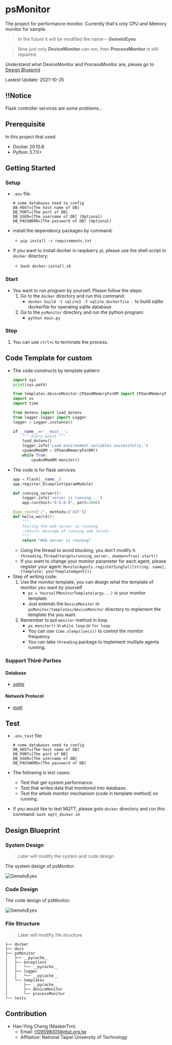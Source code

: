 # psMonitor
The project for performance monitor. Currently that's only CPU and Memory monitor for sample.
> In the future it will be modified the name-- **GemeloEyes**

> Now just only **DeviceMonitor** can run, then **ProcessMonitor** is still repaired.

Understand what DeviceMonitor and ProcessMonitor are, please go to [Design Blueprint](#design-blueprint)

Lastest Update: 2021-10-25

## !!Notice
Flask controller services are some problems...

## Prerequisite
In this project that used:
* Docker 20.10.8
* Python 3.7.0+

## Getting Started
### Setup
* `.env` file:
    ```
    # some databases need to config
    DB_HOST=[The host name of DB]
    DB_PORT=[The port of DB]
    DB_USER=[The username of DB] (Optional)
    DB_PASSWORD=[The password of DB] (Optional)
    ```
* install the dependency packages by command:
    * `pip install -r requirements.txt`

* If you want to install docker in raspberry pi, please use the shell script in `docker` directory:
    * `bash docker-install.sh`

### Start
* You want to run program by yourself. Please follow the steps:
    1. Go to the `docker` directory and run this command:
        * `docker build -t sqlite3 -f sqlite_dockerfile .` to build sqlite dockerfile for operating sqlite database
    2. Go to the `psMonitor` directory and run the python program:
        * `python main.py`

### Stop
1. You can use `ctrl+c` to terminate the process.

## Code Template for custom
* The code constructs by template pattern:
    ```python
    import sys
    print(sys.path)

    from templates.deviceMonitor.CPUandMemoryForDM import CPUandMemoryForDM
    import os
    import time

    from dotenv import load_dotenv
    from logger.logger import Logger
    logger = Logger.instance()

    if __name__=='__main__':
        """ Entry point """
        load_dotenv()
        logger.info('Load environment variables successfully.')
        cpuAndMemDM = CPUandMemoryForDM()
        while True:
            cpuAndMemDM.monitor()
    ```
* The code is for flask services
    ```python
    app = Flask(__name__)
    app.register_blueprint(paramModule)

    def running_server():
        logger.info('server is running...')
        app.run(host="0.0.0.0", port=3000)

    @app.route('/', methods=['GET'])
    def hello_world():
        """
        Testing the web server is running
        :return: message of running web server
        """
        return "Web server is running"
    ```
    * Using the thread to avoid blocking, you don't modify it.
        `threading.Thread(target=running_server, daemon=True).start()`
    * If you want to change your monitor parameter for each agent, please register your agent:
        `MonitorAgents.registerSingle(([string: name], [template: yourTemplateAgent]))`
* Step of writing code:
    1. Use the monitor template, you can design what the template of monitor you want by yourself
        * `ps = YourselfMonitorTemplate(args...)` is your monitor template. 
        * Just extends the `DeviceMonitor` in `psMonitor/templates/deviceMonitor` directory to implement the template the you want.
    2. Remember to put `monitor` method in loop.
        * `ps.monitor()` in `while loop` or `for loop`.
        * You can use `time.sleep([secs])` to control the monitor frequency.
        * You can take `threading` package to implement multiple agents running.

### Support Third-Parties
#### Database
* [sqlite](https://sqlite.org/index.html)
#### Network Protocol
* [mqtt](https://mosquitto.org/)


## Test
* `.env_test` file:
    ```
    # some databases need to config
    DB_HOST=[The host name of DB]
    DB_PORT=[The port of DB]
    DB_USER=[The username of DB]
    DB_PASSWORD=[The password of DB]
    ```

* The following is test cases:
    * Test that get system performance.
    * Test that writes data that monitored into database.
    * Test the whole monitor mechanism (code in template method) on running.  
* If you would like to test MQTT, please goto `docker` directory and run this command:
    `bash mqtt_docker.sh`

## Design Blueprint
### System Design
> Later will modify the system and code design

The system design of psMonitor:

![GemeloEyes](./docs/GemeloEyes-System-Design.png)

### Code Design
The code design of psMonitor:

![GemeloEyes](./docs/GemeloEyes-Program-Design.png)

### File Structure
> Later will modifiy file structure

```
├── docker
├── docs
├── psMonitor
│   ├── __pycache__
│   ├── exceptions
│   │   └── __pycache__
│   ├── logger
│   │   └── __pycache__
│   └── templates
│       ├── __pycache__
│       ├── deviceMonitor
│       └── processMonitor
└── tests
```

## Contribution
* Hao-Ying Cheng (MaskerTim)
    * Email: t109598001@ntut.org.tw
    * Affliation: National Taipei University of Technology